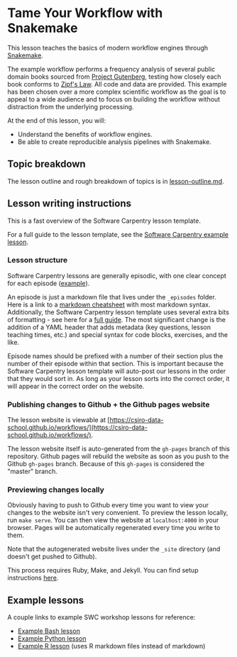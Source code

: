 # Tame Your Workflow with Snakemake
This lesson teaches the basics of modern workflow engines
through [Snakemake](https://snakemake.readthedocs.io/en/stable/).

The example workflow performs a frequency analysis of several public domain
books sourced from [Project Gutenberg](https://www.gutenberg.org/), testing
how closely each book conforms to [Zipf's
Law](https://en.wikipedia.org/wiki/Zipf%27s_law). All code and data are
provided. This example has been chosen over a more complex scientific
workflow as the goal is to appeal to a wide audience and to focus on building
the workflow without distraction from the underlying processing.

At the end of this lesson, you will:

* Understand the benefits of workflow engines.
* Be able to create reproducible analysis pipelines with Snakemake.

## Topic breakdown

The lesson outline and rough breakdown of topics is in
[lesson-outline.md](_extras/lesson-outline.md).

## Lesson writing instructions

This is a fast overview of the Software Carpentry lesson template.

For a full guide to the lesson template, see the
[Software Carpentry example lesson](http://swcarpentry.github.io/lesson-example/).

### Lesson structure

Software Carpentry lessons are generally episodic, with one clear concept for each episode
([example](http://swcarpentry.github.io/r-novice-gapminder/)).

An episode is just a markdown file that lives under the `_episodes` folder.
Here is a link to a [markdown cheatsheet](https://github.com/adam-p/markdown-here/wiki/Markdown-Cheatsheet) with most markdown syntax.
Additionally, the Software Carpentry lesson template uses several extra bits of formatting - see here for a [full guide](http://swcarpentry.github.io/lesson-example/04-formatting/).
The most significant change is the addition of a YAML header that adds metadata (key questions, lesson teaching times, etc.)
and special syntax for code blocks, exercises, and the like.

Episode names should be prefixed with a number of their section plus the number of their episode within that section.
This is important because the Software Carpentry lesson template will auto-post our lessons in the order that they would sort in.
As long as your lesson sorts into the correct order,
it will appear in the correct order on the website.

### Publishing changes to Github + the Github pages website

The lesson website is viewable at [https://csiro-data-school.github.io/workflows/](https://csiro-data-school.github.io/workflows/).

The lesson website itself is auto-generated from the `gh-pages` branch of this repository.
Github pages will rebuild the website as soon as you push to the Github `gh-pages` branch.
Because of this `gh-pages` is considered the "master" branch.

### Previewing changes locally

Obviously having to push to Github every time you want to view your changes to the website isn't very convenient.
To preview the lesson locally, run `make serve`.
You can then view the website at `localhost:4000` in your browser.
Pages will be automatically regenerated every time you write to them.

Note that the autogenerated website lives under the `_site` directory
(and doesn't get pushed to Github).

This process requires Ruby, Make, and Jekyll. You can find setup instructions [here](http://swcarpentry.github.io/lesson-example/setup/).

## Example lessons

A couple links to example SWC workshop lessons for reference:

* [Example Bash lesson](https://github.com/swcarpentry/shell-novice)
* [Example Python lesson](https://github.com/swcarpentry/python-novice-inflammation)
* [Example R lesson](https://github.com/swcarpentry/r-novice-gapminder) (uses R markdown files instead of markdown)
